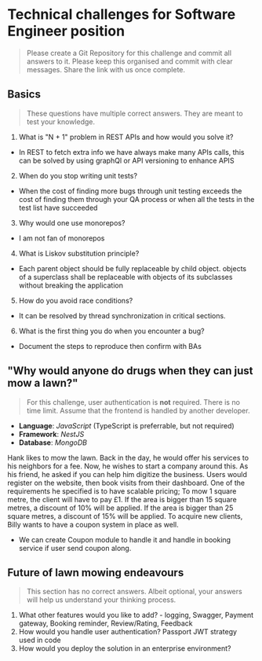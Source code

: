 # Technical challenges for Software Engineer position

> Please create a Git Repository for this challenge and commit all answers to it. Please keep this organised and commit with clear messages. Share the link with us once complete.

## Basics

> These questions have multiple correct answers. They are meant to test your knowledge.

1. What is "N + 1" problem in REST APIs and how would you solve it?
- In REST to fetch extra info we have always make many APIs calls, this can be solved by using graphQl or API versioning to enhance APIS
2. When do you stop writing unit tests? 
-  When the cost of finding more bugs through unit testing exceeds the cost of finding them through your QA process or when all the tests in the test list have succeeded
3. Why would one use monorepos? 
- I am not fan of monorepos
4. What is Liskov substitution principle?
- Each parent object should be fully replaceable by child object. objects of a superclass shall be replaceable with objects of its subclasses without breaking the application
5. How do you avoid race conditions?
- It can be resolved by thread synchronization in critical sections.
6. What is the first thing you do when you encounter a bug?
- Document the steps to reproduce then confirm with BAs


## "Why would anyone do drugs when they can just mow a lawn?"

> For this challenge, user authentication is **not** required. There is no time limit. Assume that the frontend is handled by another developer.

- **Language**: _JavaScript_ (TypeScript is preferrable, but not required)
- **Framework**: _NestJS_
- **Database**: _MongoDB_

Hank likes to mow the lawn. Back in the day, he would offer his services to his neighbors for a fee. Now, he wishes to start a company around this.
As his friend, he asked if you can help him digitize the business. Users would register on the website, then book visits from their dashboard. 
One of the requirements he specified is to have scalable pricing; 
To mow 1 square metre, the client will have to pay £1. 
If the area is bigger than 15 square metres, a discount of 10% will be applied. 
If the area is bigger than 25 square metres, a discount of 15% will be applied. 
To acquire new clients, Billy wants to have a coupon system in place as well.
- We can create Coupon module to handle it and handle in booking service if user send coupon along.

## Future of lawn mowing endeavours

> This section has no correct answers. Albeit optional, your answers will help us understand your thinking process.

1. What other features would you like to add? - logging, Swagger, Payment gateway, Booking reminder, Review/Rating, Feedback
2. How would you handle user authentication? Passport JWT strategy used in code
3. How would you deploy the solution in an enterprise environment? 

